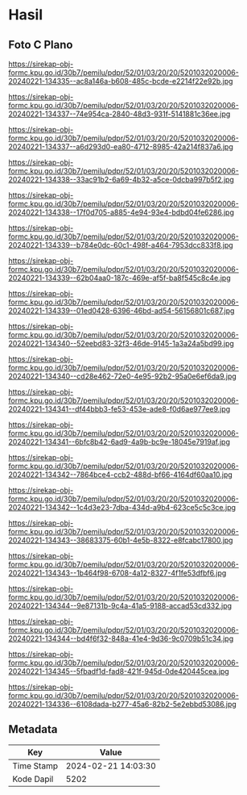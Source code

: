 # Hasil

## Foto C Plano

https://sirekap-obj-formc.kpu.go.id/30b7/pemilu/pdpr/52/01/03/20/20/5201032020006-20240221-134335--ac8a146a-b608-485c-bcde-e2214f22e92b.jpg

https://sirekap-obj-formc.kpu.go.id/30b7/pemilu/pdpr/52/01/03/20/20/5201032020006-20240221-134337--74e954ca-2840-48d3-931f-5141881c36ee.jpg

https://sirekap-obj-formc.kpu.go.id/30b7/pemilu/pdpr/52/01/03/20/20/5201032020006-20240221-134337--a6d293d0-ea80-4712-8985-42a214f837a6.jpg

https://sirekap-obj-formc.kpu.go.id/30b7/pemilu/pdpr/52/01/03/20/20/5201032020006-20240221-134338--33ac91b2-6a69-4b32-a5ce-0dcba997b5f2.jpg

https://sirekap-obj-formc.kpu.go.id/30b7/pemilu/pdpr/52/01/03/20/20/5201032020006-20240221-134338--17f0d705-a885-4e94-93e4-bdbd04fe6286.jpg

https://sirekap-obj-formc.kpu.go.id/30b7/pemilu/pdpr/52/01/03/20/20/5201032020006-20240221-134339--b784e0dc-60c1-498f-a464-7953dcc833f8.jpg

https://sirekap-obj-formc.kpu.go.id/30b7/pemilu/pdpr/52/01/03/20/20/5201032020006-20240221-134339--62b04aa0-187c-469e-af5f-ba8f545c8c4e.jpg

https://sirekap-obj-formc.kpu.go.id/30b7/pemilu/pdpr/52/01/03/20/20/5201032020006-20240221-134339--01ed0428-6396-46bd-ad54-56156801c687.jpg

https://sirekap-obj-formc.kpu.go.id/30b7/pemilu/pdpr/52/01/03/20/20/5201032020006-20240221-134340--52eebd83-32f3-46de-9145-1a3a24a5bd99.jpg

https://sirekap-obj-formc.kpu.go.id/30b7/pemilu/pdpr/52/01/03/20/20/5201032020006-20240221-134340--cd28e462-72e0-4e95-92b2-95a0e6ef6da9.jpg

https://sirekap-obj-formc.kpu.go.id/30b7/pemilu/pdpr/52/01/03/20/20/5201032020006-20240221-134341--df44bbb3-fe53-453e-ade8-f0d6ae977ee9.jpg

https://sirekap-obj-formc.kpu.go.id/30b7/pemilu/pdpr/52/01/03/20/20/5201032020006-20240221-134341--6bfc8b42-6ad9-4a9b-bc9e-18045e7919af.jpg

https://sirekap-obj-formc.kpu.go.id/30b7/pemilu/pdpr/52/01/03/20/20/5201032020006-20240221-134342--7864bce4-ccb2-488d-bf66-4164df60aa10.jpg

https://sirekap-obj-formc.kpu.go.id/30b7/pemilu/pdpr/52/01/03/20/20/5201032020006-20240221-134342--1c4d3e23-7dba-434d-a9b4-623ce5c5c3ce.jpg

https://sirekap-obj-formc.kpu.go.id/30b7/pemilu/pdpr/52/01/03/20/20/5201032020006-20240221-134343--38683375-60b1-4e5b-8322-e8fcabc17800.jpg

https://sirekap-obj-formc.kpu.go.id/30b7/pemilu/pdpr/52/01/03/20/20/5201032020006-20240221-134343--1b464f98-6708-4a12-8327-4f1fe53dfbf6.jpg

https://sirekap-obj-formc.kpu.go.id/30b7/pemilu/pdpr/52/01/03/20/20/5201032020006-20240221-134344--9e87131b-9c4a-41a5-9188-accad53cd332.jpg

https://sirekap-obj-formc.kpu.go.id/30b7/pemilu/pdpr/52/01/03/20/20/5201032020006-20240221-134344--bd4f6f32-848a-41e4-9d36-9c0709b51c34.jpg

https://sirekap-obj-formc.kpu.go.id/30b7/pemilu/pdpr/52/01/03/20/20/5201032020006-20240221-134345--5fbadf1d-fad8-421f-945d-0de420445cea.jpg

https://sirekap-obj-formc.kpu.go.id/30b7/pemilu/pdpr/52/01/03/20/20/5201032020006-20240221-134336--6108dada-b277-45a6-82b2-5e2ebbd53086.jpg


## Metadata

| Key        | Value               |
| ---------- | ------------------- |
| Time Stamp | 2024-02-21 14:03:30 |
| Kode Dapil | 5202                |



